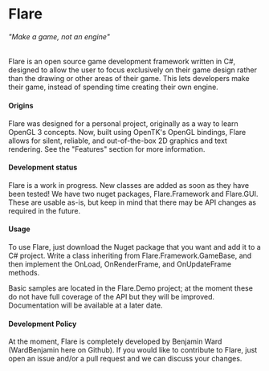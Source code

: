 # Flare
###### "Make a game, not an engine"

Flare is an open source game development framework written in C#, designed to allow the user to focus exclusively on their game design rather than the drawing or other areas of their game. This lets developers make their game, instead of spending time creating their own engine.

#### Origins

Flare was designed for a personal project, originally as a way to learn OpenGL 3 concepts. Now, built using OpenTK's OpenGL bindings, Flare allows for silent, reliable, and out-of-the-box 2D graphics and text rendering. See the "Features" section for more information.

#### Development status

Flare is a work in progress. New classes are added as soon as they have been tested! We have two nuget packages, Flare.Framework and Flare.GUI. These are usable as-is, but keep in mind that there may be API changes as required in the future.

#### Usage

To use Flare, just download the Nuget package that you want and add it to a C# project. Write a class inheriting from Flare.Framework.GameBase, and then implement the OnLoad, OnRenderFrame, and OnUpdateFrame methods.

Basic samples are located in the Flare.Demo project; at the moment these do not have full coverage of the API but they will be improved. Documentation will be available at a later date.

#### Development Policy

At the moment, Flare is completely developed by Benjamin Ward (WardBenjamin here on Github). If you would like to contribute to Flare, just open an issue and/or a pull request and we can discuss your changes.
